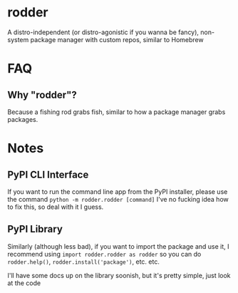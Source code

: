 # rodder
A distro-independent (or distro-agonistic if you wanna be fancy), non-system package manager with custom repos, similar to Homebrew

# FAQ

## Why "rodder"?
Because a fishing rod grabs fish, similar to how a package manager grabs packages.

# Notes

## PyPI CLI Interface

If you want to run the command line app from the PyPI installer, please use the command
```python -m rodder.rodder [command]```
I've no fucking idea how to fix this, so deal with it I guess.

## PyPI Library

Similarly (although less bad), if you want to import the package and use it, I recommend using
```import rodder.rodder as rodder```
so you can do `rodder.help()`, `rodder.install('package')`, etc. etc.

I'll have some docs up on the library soonish, but it's pretty simple, just look at the code
